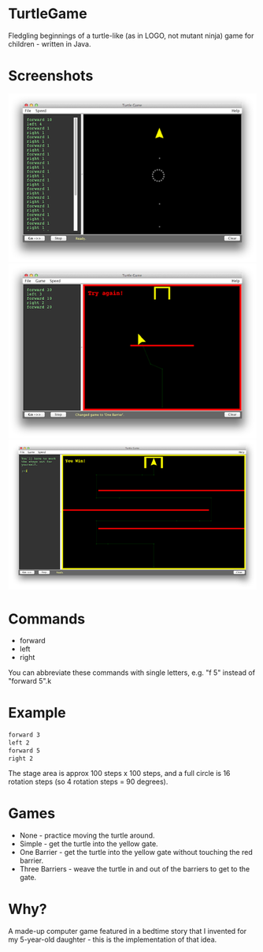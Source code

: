 TurtleGame
==========

Fledgling beginnings of a turtle-like (as in LOGO, not mutant ninja) game for children - written in Java.


Screenshots
===========

![Game: None](TurtleGame-1.png)
![Game: One Barrier](TurtleGame-2.png)
![Game: Three Barriers](TurtleGame-3.png)


Commands
========

* forward <steps>
* left <steps>
* right <steps>

You can abbreviate these commands with single letters, e.g. "f 5" instead of "forward 5".k

Example
=======

    forward 3
    left 2
    forward 5
    right 2

The stage area is approx 100 steps x 100 steps, and a full circle is 16 rotation steps (so 4 rotation steps = 90 degrees).


Games
=====
* None - practice moving the turtle around.
* Simple - get the turtle into the yellow gate.
* One Barrier - get the turtle into the yellow gate without touching the red barrier.
* Three Barriers - weave the turtle in and out of the barriers to get to the gate.

Why?
====

A made-up computer game featured in a bedtime story that I invented for my 5-year-old daughter - this is the implementation of that idea.